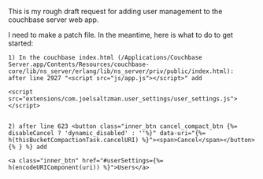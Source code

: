 This is my rough draft request for adding user management to the couchbase server web app.

I need to make a patch file. In the meantime, here is what to do to get started:
```
1) In the couchbase index.html (/Applications/Couchbase Server.app/Contents/Resources/couchbase-core/lib/ns_server/erlang/lib/ns_server/priv/public/index.html): 
after line 2927 "<script src="js/app.js"></script>" add

<script src="extensions/com.joelsaltzman.user_settings/user_settings.js"></script>


2) after line 623 <button class="inner_btn cancel_compact_btn {%= disableCancel ? 'dynamic_disabled' : ''%}" data-uri="{%= h(thisBucketCompactionTask.cancelURI) %}"><span>Cancel</span></button>{% } %} add

<a class="inner_btn" href="#userSettings={%= h(encodeURIComponent(uri)) %}">Users</a>
```